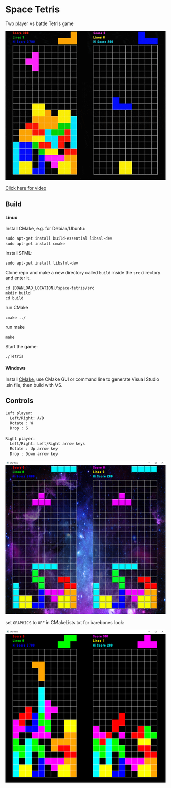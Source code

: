 # Space Tetris
Two player vs battle Tetris game

![Tetris image](img/tetris.gif)

[Click here for video](img/tetris.mp4)

## Build
#### Linux

Install CMake, e.g. for Debian/Ubuntu:
```
sudo apt-get install build-essential libssl-dev
sudo apt-get install cmake
```
Install SFML:
```
sudo apt-get install libsfml-dev
```

Clone repo and make a new directory called ```build``` inside the ```src```
directory and enter it.
```
cd {DOWNLOAD_LOCATION}/space-tetris/src
mkdir build
cd build
```
run CMake
```
cmake ../
```

run make
```
make
```
Start the game:
```
./Tetris
```
#### Windows
Install [CMake](https://cmake.org/), use CMake GUI or command line to generate
Visual Studio .sln file, then build with VS.

## Controls
```
Left player:
  Left/Right: A/D
  Rotate : W
  Drop : S

Right player:
  Left/Right: Left/Right arrow keys
  Rotate : Up arrow key
  Drop : Down arrow key

```

![Tetris image](img/tetrisG.png)

set ```GRAPHICS``` to ```OFF``` in CMakeLists.txt for barebones look:

![Tetris image2](img/tetris.png)
